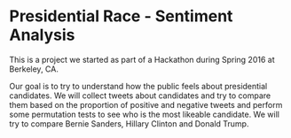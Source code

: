 # Presidential Race - Sentiment Analysis

This is a project we started as part of a Hackathon during Spring 2016 at Berkeley, CA.

Our goal is to try to understand how the public feels about presidential candidates. We will collect tweets about candidates and try to compare them based on the proportion of positive and negative tweets and perform some permutation tests to see who is the most likeable candidate. We will try to compare Bernie Sanders, Hillary Clinton and Donald Trump.

